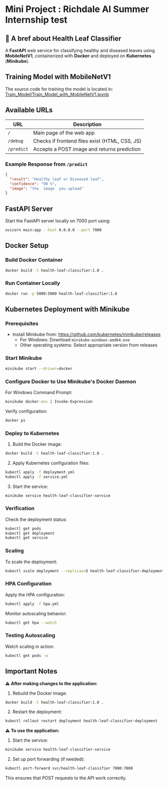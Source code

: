 # Mini Project : Richdale AI Summer Internship test

## 🌿 A bref about Health Leaf Classifier

A **FastAPI** web service for classifying healthy and diseased leaves using **MobileNetV1**, containerized with **Docker** and deployed on **Kubernetes** (**Minikube**).

## Training Model with MobileNetV1

The source code for training the model is located in: [Train_Model/Train_Model_with_MobileNetV1.ipynb](Train_Model/Train_Model_with_MobileNetV1.ipynb)

## Available URLs

| URL        | Description                                    |
| ---------- | ---------------------------------------------- |
| `/`        | Main page of the web app                       |
| `/debug`   | Checks if frontend files exist (HTML, CSS, JS) |
| `/predict` | Accepts a POST image and returns prediction    |

### Example Response from `/predict`

```json
{
  "result": "Healthy leaf or Diseased leaf",
  "confidence": "99 %",
  "image": "the  image  you upload"
}
```

## FastAPI Server

Start the FastAPI server locally on 7000 port using:

```bash
uvicorn main:app --host 0.0.0.0 --port 7000
```

## Docker Setup

### Build Docker Container

```bash
docker build -t health-leaf-classifier:1.0 .
```

### Run Container Locally

```bash
docker run -p 5000:5000 health-leaf-classifier:1.0
```

## Kubernetes Deployment with Minikube

### Prerequisites

- Install Minikube from: https://github.com/kubernetes/minikube/releases
  - For Windows: Download `minikube-windows-amd64.exe`
  - Other operating systems: Select appropriate version from releases

### Start Minikube

```bash
minikube start --driver=docker
```

### Configure Docker to Use Minikube's Docker Daemon

For Windows Command Prompt:

```cmd
minikube docker-env | Invoke-Expression
```

Verify configuration:

```bash
docker ps
```

### Deploy to Kubernetes

1. Build the Docker image:

```bash
docker build -t health-leaf-classifier:1.0 .
```

2. Apply Kubernetes configuration files:

```bash
kubectl apply -f deployment.yml
kubectl apply -f service.yml
```

3. Start the service:

```bash
minikube service health-leaf-classifier-service
```

### Verification

Check the deployment status:

```bash
kubectl get pods
kubectl get deployment
kubectl get service
```

### Scaling

To scale the deployment:

```bash
kubectl scale deployment --replicas=5 health-leaf-classifier-deployment
```

### HPA Configuration

Apply the HPA configuration:

```bash
kubectl apply -f hpa.yml
```

Monitor autoscaling behavior:

```bash
kubectl get hpa --watch
```

### Testing Autoscaling

Watch scaling in action:

```bash
kubectl get pods -w
```

## Important Notes

⚠️ **After making changes to the application:**

1. Rebuild the Docker image:

```bash
docker build -t health-leaf-classifier:1.0 .
```

2. Restart the deployment:

```bash
kubectl rollout restart deployment health-leaf-classifier-deployment
```

⚠️ **To use the application:**

1. Start the service:

```bash
minikube service health-leaf-classifier-service
```

2. Set up port forwarding (if needed):

```bash
kubectl port-forward svc/health-leaf-classifier 7000:7000
```

This ensures that POST requests to the API work correctly.
